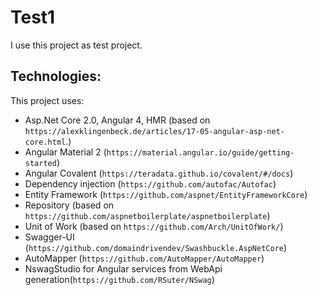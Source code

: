 # Test1

I use this project as test project. 

## Technologies:
This project uses:
- Asp.Net Core 2.0, Angular 4, HMR (based on `https://alexklingenbeck.de/articles/17-05-angular-asp-net-core.html`.)
- Angular Material 2 (`https://material.angular.io/guide/getting-started`)
- Angular Covalent (`https://teradata.github.io/covalent/#/docs`)
- Dependency injection (`https://github.com/autofac/Autofac`)
- Entity Framework (`https://github.com/aspnet/EntityFrameworkCore`)
- Repository (based on `https://github.com/aspnetboilerplate/aspnetboilerplate`)
- Unit of Work (based on `https://github.com/Arch/UnitOfWork/`)
- Swagger-UI (`https://github.com/domaindrivendev/Swashbuckle.AspNetCore`)
- AutoMapper (`https://github.com/AutoMapper/AutoMapper`)
- NswagStudio for Angular services from WebApi generation(`https://github.com/RSuter/NSwag`)
